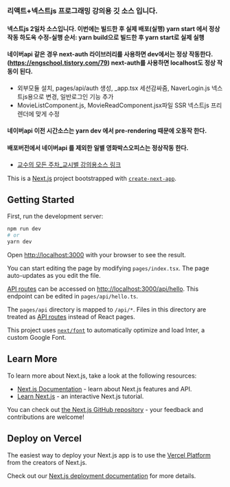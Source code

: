 ### 리액트+넥스트js 프로그래밍 강의용 깃 소스 입니다.
#### 넥스트js 2일차 소스입니다. 이번에는 빌드한 후 실제 배포(실행) yarn start 에서 정상작동 하도옥 수정-실행 순서: yarn build으로 빌드한 후 yarn start로 실제 실행
#### 네이버api 같은 경우 next-auth 라이브러리를 사용하면 dev에서는 정상 작동한다.(https://engschool.tistory.com/79) next-auth를 사용하면 localhost도 정상 작동이 된다.
- 외부모듈 설치, pages/api/auth 생성, _app.tsx 세션감싸줌, NaverLogin.js 넥스트js용으로 변경, 일반로그인 기능 추가
- MovieListComponent.js, MovieReadComponent.jsx파일 SSR 넥스트js 프리렌더에 맞게 수정
#### 네이버api 이전 시간소스는 yarn dev 에서 pre-rendering 때문에 오동작 한다.
#### 배포버전에서 네이버api 를 제외한 일별 영화박스오피스는 정상작동 한다.
- [교수의 모든 주차_교시별 강의용소스 링크](https://github.com/kimilguk/abc-app/branches/all)

This is a [Next.js](https://nextjs.org/) project bootstrapped with [`create-next-app`](https://github.com/vercel/next.js/tree/canary/packages/create-next-app).

## Getting Started

First, run the development server:

```bash
npm run dev
# or
yarn dev
```

Open [http://localhost:3000](http://localhost:3000) with your browser to see the result.

You can start editing the page by modifying `pages/index.tsx`. The page auto-updates as you edit the file.

[API routes](https://nextjs.org/docs/api-routes/introduction) can be accessed on [http://localhost:3000/api/hello](http://localhost:3000/api/hello). This endpoint can be edited in `pages/api/hello.ts`.

The `pages/api` directory is mapped to `/api/*`. Files in this directory are treated as [API routes](https://nextjs.org/docs/api-routes/introduction) instead of React pages.

This project uses [`next/font`](https://nextjs.org/docs/basic-features/font-optimization) to automatically optimize and load Inter, a custom Google Font.

## Learn More

To learn more about Next.js, take a look at the following resources:

- [Next.js Documentation](https://nextjs.org/docs) - learn about Next.js features and API.
- [Learn Next.js](https://nextjs.org/learn) - an interactive Next.js tutorial.

You can check out [the Next.js GitHub repository](https://github.com/vercel/next.js/) - your feedback and contributions are welcome!

## Deploy on Vercel

The easiest way to deploy your Next.js app is to use the [Vercel Platform](https://vercel.com/new?utm_medium=default-template&filter=next.js&utm_source=create-next-app&utm_campaign=create-next-app-readme) from the creators of Next.js.

Check out our [Next.js deployment documentation](https://nextjs.org/docs/deployment) for more details.
